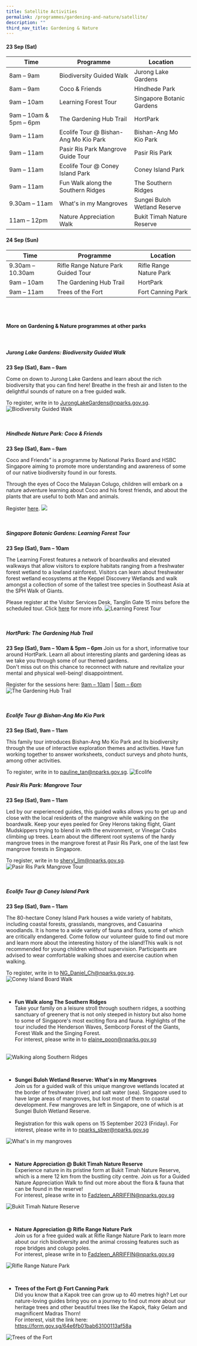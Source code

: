 ```yaml
---
title: Satellite Activities
permalink: /programmes/gardening-and-nature/satellite/
description: ""
third_nav_title: Gardening & Nature
---
```

#### 23 Sep (Sat) <br>

| Time | Programme | Location |
| -------- | -------- | -------- |
| 8am – 9am | Biodiversity Guided Walk | Jurong Lake Gardens |
| 8am – 9am | Coco &amp; Friends | Hindhede Park |
| 9am – 10am | Learning Forest Tour | Singapore Botanic Gardens |
| 9am – 10am &amp; 5pm – 6pm| The Gardening Hub Trail | HortPark |
| 9am – 11am | Ecolife Tour @ Bishan-Ang Mo Kio Park | Bishan-Ang Mo Kio Park |
| 9am – 11am | Pasir Ris Park Mangrove Guide Tour | Pasir Ris Park|
| 9am – 11am | Ecolife Tour @ Coney Island Park | Coney Island Park |
|9am – 11am | Fun Walk along the Southern Ridges | The Southern Ridges |
| 9.30am – 11am | What's in my Mangroves | Sungei Buloh Wetland Reserve |
| 11am – 12pm | Nature Appreciation Walk | Bukit Timah Nature Reserve |




#### 24 Sep (Sun)


| Time | Programme | Location |
| -------- | -------- | -------- |
| 9.30am – 10.30am | Rifle Range Nature Park Guided Tour | Rifle Range Nature Park |
| 9am – 10am | The Gardening Hub Trail | HortPark |
| 9am – 11am | Trees of the Fort| Fort Canning Park |

<br>
<br>

#### More on Gardening &amp; Nature programmes at other parks

<br>

##### **Jurong Lake Gardens: Biodiversity Guided Walk**
**23 Sep (Sat), 8am – 9am**

Come on down to Jurong Lake Gardens and learn about the rich biodiversity that you can find here! Breathe in the fresh air and listen to the delightful sounds of nature on a free guided walk. <br>

To register, write in to
[JurongLakeGardens@nparks.gov.sg](JurongLakeGardens@nparks.gov.sg).
![Biodiversity Guided Walk](/images/biodiversity%20guided%20walk.jpeg)

<br>

##### **Hindhede Nature Park: Coco &amp; Friends**<br> 
**23 Sep (Sat), 8am – 9am**

Coco and Friends” is a programme by National Parks Board and HSBC Singapore aiming to promote more understanding and awareness of some of our native biodiversity found in our forests. <br> 

Through the eyes of Coco the Malayan Colugo, children will embark on a nature adventure learning about Coco and his forest friends, and about the plants that are useful to both Man and animals.<br> 
	
Register [here](https://www.nparks.gov.sg/activities/events-and-workshops/2023/9/cn_coco-and-friends-23-sept-2023).
![](/images/coco%20&amp;%20friends.png)

<br>


##### **Singapore Botanic Gardens: Learning Forest Tour**<br>
**23 Sep (Sat), 9am – 10am**

The Learning Forest features a network of boardwalks and elevated walkways that allow visitors to explore habitats ranging from a freshwater forest wetland to a lowland rainforest. Visitors can learn about freshwater forest wetland ecosystems at the Keppel Discovery Wetlands and walk amongst a collection of some of the tallest tree species in Southeast Asia at the SPH Walk of Giants. <br> 

Please register at the Visitor Services Desk, Tanglin Gate 15 mins before the scheduled tour. Click [here](https://www.nparks.gov.sg/activities/events-and-workshops/2023/9/learning-forest-tour-4th-sat) for more info.
![Learning Forest Tour](/images/learning%20forest%20tour%2002.jpeg)

<br>

##### **HortPark: The Gardening Hub Trail**<br>
**23 Sep (Sat), 9am – 10am &amp; 5pm – 6pm**
Join us for a short, informative tour around HortPark. Learn all about interesting plants and gardening ideas as we take you through some of our themed gardens. <br> Don't miss out on this chance to reconnect with nature and revitalize your mental and physical well-being! disappointment. 

Register for the sessions here:
[9am – 10am](https://www.nparks.gov.sg/activities/events-and-workshops/2023/9/parkfest-hortpark-tour,-23-sep-2023-9am) | [5pm – 6pm](https://www.nparks.gov.sg/activities/events-and-workshops/2023/9/parkfest-hortpark-tour,-23-sep-2023-5pm)
![The Gardening Hub Trail](/images/the%20gardening%20hub%20trail.png)

<br>

##### **Ecolife Tour @ Bishan-Ang Mo Kio Park**
**23 Sep (Sat), 9am – 11am**

This family tour introduces Bishan-Ang Mo Kio Park and its biodiversity through the use of interactive exploration themes and activities. Have fun working together to answer worksheets, conduct surveys and photo hunts, among other activities. 

To register, write in to [pauline_tan@nparks.gov.sg](pauline_tan@nparks.gov.sg). 
![Ecolife](/images/ecolife%202.jpg)


##### **Pasir Ris Park: Mangrove Tour**<br>
**23 Sep (Sat), 9am – 11am**

Led by our experienced guides, this guided walks allows you to get up and close with the local residents of the mangrove while walking on the boardwalk. Keep your eyes peeled for Grey Herons taking flight, Giant Mudskippers trying to blend in with the environment, or Vinegar Crabs climbing up trees. Learn about the different root systems of the hardy mangrove trees in the mangrove forest at Pasir Ris Park, one of the last few mangrove forests in Singapore. 

To register, write in to
[sheryl_lim@nparks.gov.sg](sheryl_lim@nparks.gov.sg).
![Pasir Ris Park Mangrove Tour](/images/prp%20mangrove%20guided%20walk.jpeg)

<br>

##### **Ecolife Tour @ Coney Island Park**

**23 Sep (Sat), 9am – 11am**

The 80-hectare Coney Island Park houses a wide variety of habitats, including coastal forests, grasslands, mangroves, and Casuarina woodlands. It is home to a wide variety of fauna and flora, some of which are critically endangered. Come follow our volunteer guide to find out more and learn more about the interesting history of the island!This walk is not recommended for young children without supervision. Participants are advised to wear comfortable walking shoes and exercise caution when walking. 

To register, write in to [NG_Daniel_Ch@nparks.gov.sg](NG_Daniel_Ch@nparks.gov.sg).
![Coney Island Board Walk](/images/board%20walk%20at%20coney%20island%20park_creditnparks_480x320.jpeg)

<br>

* **Fun Walk along The Southern Ridges**<br>Take your family on a leisure stroll through southern ridges, a soothing sanctuary of greenery that is not only steeped in history but also home to some of Singapore's most exciting flora and fauna. Highlights of the tour included the Henderson Waves, Sembcorp Forest of the Giants, Forest Walk and the Singing Forest. <br> For interest, please write in to [elaine_poon@nparks.gov.sg](elaine_poon@nparks.gov.sg)
 
 <br> ![Walking along Southern Ridges](/images/bird%20watching%20along%20the%20southern%20ridges%20cropped.jpg)



<br>

* **Sungei Buloh Wetland Reserve: What's in my Mangroves**<br>Join us for a guided walk of this unique mangrove wetlands located at the border of freshwater (river) and salt water (sea). Singapore used to have large areas of mangroves, but lost most of them to coastal development. Few mangroves are left in Singapore, one of which is at Sungei Buloh Wetland Reserve. <br><br> Registration for this walk opens on 15 September 2023 (Friday). For interest, please write in to [nparks_sbwr@nparks.gov.sg](nparks_sbwr@nparks.gov.sg)

![What's in my mangroves](/images/sbwr%20what's%20in%20my%20mangrove.jpeg)

<br>

* **Nature Appreciation @ Bukit Timah Nature Reserve**<br> Experience nature in its pristine form at Bukit Timah Nature Reserve, which is a mere 12 km from the bustling city centre. Join us for a Guided Nature Appreciation Walk to find out more about the flora &amp; fauna that can be found in the reserve! <br> For interest, please write in to [Fadzleen_ARRIFFIN@nparks.gov.sg](Fadzleen_ARRIFFIN@nparks.gov.sg)

![Bukit Timah Nature Reserve](/images/btnr%20nature%20appreciation%20walk.jpeg)

<br>

* **Nature Appreciation @ Rifle Range Nature Park**<br>Join us for a free guided walk at Rifle Range Nature Park to learn more about our rich biodiversity and the animal crossing features such as rope bridges and colugo poles. <br> For interest, please write in to [Fadzleen_ARRIFFIN@nparks.gov.sg](Fadzleen_ARRIFFIN@nparks.gov.sg)

![Rifle Range Nature Park](/images/rrnp%20nature%20appreciation%20walk_2.jpeg)

<br>

* **Trees of the Fort @ Fort Canning Park**<br>Did you know that a Kapok tree can grow up to 40 metres high? Let our nature-loving guides bring you on a journey to find out more about our heritage trees and other beautiful trees like the Kapok, flaky Gelam and magnificent Madras Thorn! <br> For interest, visit the link here: [https://form.gov.sg/64e6fb01bab63100113af58a ](https://form.gov.sg/64e6fb01bab63100113af58a )

![Trees of the Fort](/images/trees%20of%20the%20fort.jpeg)

<br>

<br>

<br>
<br>